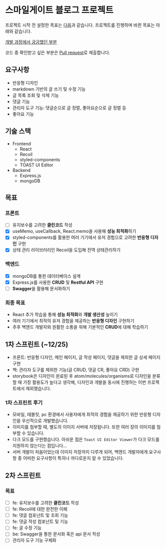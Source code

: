 # 스마일게이트 블로그 프로젝트

프로젝트 시작 전 설정한 목표는 [다음](/docs/목표%20설정.md)과 같습니다. 프로젝트를 진행하며 바뀐 목표는 아래와 같습니다.

[개발 과정에서 궁금했던 부분](/docs/개발%20과정에서%20궁금했던%20부분.md)

코드 중 확인받고 싶은 부분은 [Pull request](https://github.com/j8won/smilegate-blog/pull/10)로 제출합니다.

## 요구사항

- 반응형 디자인
- markdown 기반의 글 쓰기 및 수정 기능
- 글 목록 조회 및 삭제 기능
- 댓글 기능
- 관리자 도구 기능: 댓글순으로 글 정렬, 좋아요순으로 글 정렬 등
- 좋아요 기능

## 기술 스택
- Frontend
    - React
    - Recoil
    - styled-components
    - TOAST UI Editor
- Backend
    - Express.js
    - mongoDB
## 목표
### 프론트

-[ ] 유지보수를 고려한 **클린코드** 작성
-[x] useMemo, useCallback, React.memo을 사용해 **성능 최적화**하기
-[x] styled-components를 활용한 여러 기기에서 유저 경험으로 고려한 **반응형 디자인** 구현
-[x] 상태 관리 라이브러리인 Recoil을 도입해 전역 상태관리하기

### 백엔드

-[x] mongoDB를 통한 데이터베이스 설계
-[x] Express.js를 사용한 **CRUD** 및 **Restful API** 구현
-[ ] **Swagger**을 활용해 문서화하기

### 최종 목표

- React 추가 학습을 통해 **성능 최적화**와 **개발 생산성** 높이기
- 여러 기기에서 최적의 유저 경험을 제공하는 **반응형 디자인** 구현하기
- 추후 백엔드 개발자와 원활한 소통을 위해 기본적인 **CRUD**에 대해 학습하기

## 1차 스프린트 (~12/25)
- 프론트: 반응형 디자인, 메인 페이지, 글 작성 페이지, 댓글을 제외한 글 상세 페이지 구현
- 백: 관리자 도구를 제외한 기능(글 CRUD, 댓글 CR, 좋아요 CRD) 구현
- storybook은 디자인이 완료된 후 atom/molecules/organisms로 디자인을 분류할 때 가장 활용도가 높다고 생각해, 디자인과 개발을 동시에 진행하는 이번 프로젝트에서 제외했습니다.


### 1차 스프린트 후기
- 모바일, 태블릿, pc 환경에서 사용자에게 최적의 경험을 제공하기 위한 반응형 디자인을 우선적으로 개발했습니다.
- 이미지를 첨부할 때, 별도의 이미지 서버에 저장됩니다. 또한 여러 장의 이미지를 첨부할 수 있습니다.
- 다크 모드를 구현했습니다. 아쉬운 점은 `Toast UI Editor Viewer`가 다크 모드를 지원하지 않는다는 점입니다...
- 서버 개발이 처음이었는데 이미지 저장까지 다루게 되어, 백엔드 개발자에게 요구사항 중 어떠한 요구사항이 특히나 까다로운지 알 수 있었습니다.

## 2차 스프린트
### 목표
- [ ] fe: 유지보수를 고려한 **클린코드** 작성
- [ ] fe: Recoil에 대한 완전한 이해
- [ ] fe: 댓글 컴포넌트 및 조회 기능
- [ ] fe: 댓글 작성 컴포넌트 및 기능
- [ ] fe: 글 수정 기능
- [ ] be: Swagger을 통한 문서화 혹은 api 문서 작성
- [ ] 관리자 도구 기능 구체화

